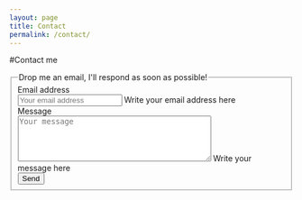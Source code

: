 ```yaml
---
layout: page
title: Contact
permalink: /contact/
---
```


#Contact me
 
<form class="form-horizontal">
<fieldset>

<legend>Drop me an email, I'll respond as soon as possible!</legend>

<!-- Text input-->
<div class="form-group">
  <label class="col-md-4 control-label" for="email">Email address</label>  
  <div class="col-md-5">
  <input id="email" name="email" type="text" placeholder="Your email address" class="form-control input-md" required="required">
  <span class="help-block">Write your email address here</span>  
  </div>
</div>

<!-- Textarea -->
<div class="form-group">
  <label class="col-md-4 control-label" for="msg">Message</label>
  <div class="col-md-4">                     
    <textarea class="form-control" id="msg" name="msg" placeholder="Your message" cols="40" rows="5" required="required"></textarea>
	 <span class="help-block">Write your message here</span>  
  </div>
</div>

<!-- Button -->
<div class="form-group">
  <label class="col-md-4 control-label" for="btnSend"></label>
  <div class="col-md-4">
    <button id="btnSend" name="btnSend" class="btn btn-primary" onclick="send();">Send</button>
  </div>
</div>

</fieldset>
</form>

<div id="usrMsg">
</div>


 
<script>
function send()
{
	event.preventDefault();
	var sender =$('#email').val();
	var msgtext =$('#msg').val();
	
	if(sender==undefined || sender == '')
	{
		$('#usrMsg').empty().append('<p class="bg-danger">Please specify your email address</p>');
		return;
	}
	
	if(msgtext==undefined || msgtext == '')
	{
		$('#usrMsg').empty().append('<p class="bg-danger">Please write a message</p>');
		return;
	}
	
	console.log("SENDING " + sender + ", " + msgtext);
 var xhr = $.ajax({
      type: 'POST',
      url: "https://mandrillapp.com/api/1.0/messages/send.json",
      dataType: 'json',
      data: {
        key: '-NE8t9pX1PfJsG8uiK_syA',
        message: {
          text: msgtext,
          subject: "New message from trapias.github.io",
          from_email: sender,
          from_name: sender,
          to: [{
                  "email": "trapias@gmail.com",
                  "name": "AL"
              }]
        }
      }
    });
    
    xhr.done(function(data) {
      console.log(JSON.stringify(data));
	  $('#usrMsg').empty().append('<p class="bg-success">Your message has been delivered, thank you.</p>');
    });
    
    xhr.fail(function(jqXHR, textStatus, errorThrown) {
      console.log(jqXHR.responseText);
	  $('#usrMsg').empty().append('<p class="bg-danger">There was an error: ' + jqXHR.responseText + '</p>');
    });
	
}
</script>

